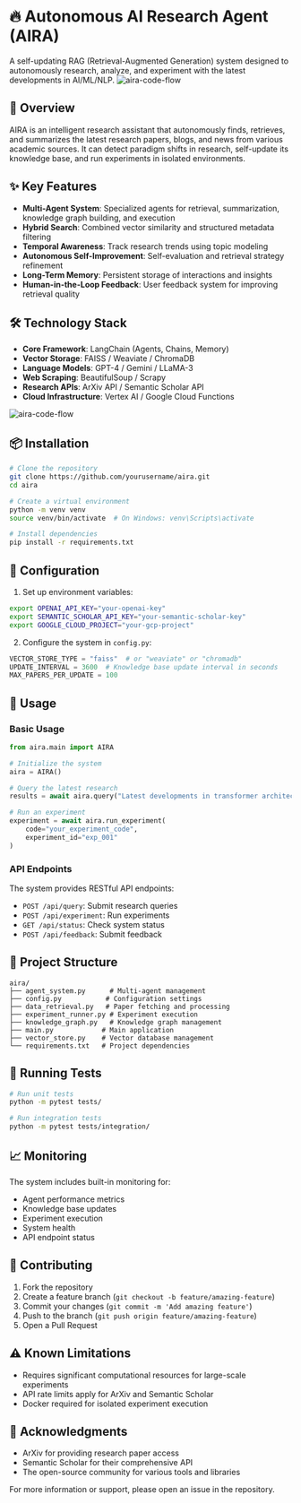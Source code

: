 # 🔥 Autonomous AI Research Agent (AIRA)

A self-updating RAG (Retrieval-Augmented Generation) system designed to autonomously research, analyze, and experiment with the latest developments in AI/ML/NLP.
![aira-code-flow](https://github.com/user-attachments/assets/aafd213c-cb51-4020-8659-bcd4911cb9e9)

## 🎯 Overview

AIRA is an intelligent research assistant that autonomously finds, retrieves, and summarizes the latest research papers, blogs, and news from various academic sources. It can detect paradigm shifts in research, self-update its knowledge base, and run experiments in isolated environments.

## ✨ Key Features

- **Multi-Agent System**: Specialized agents for retrieval, summarization, knowledge graph building, and execution
- **Hybrid Search**: Combined vector similarity and structured metadata filtering
- **Temporal Awareness**: Track research trends using topic modeling
- **Autonomous Self-Improvement**: Self-evaluation and retrieval strategy refinement
- **Long-Term Memory**: Persistent storage of interactions and insights
- **Human-in-the-Loop Feedback**: User feedback system for improving retrieval quality

## 🛠️ Technology Stack

- **Core Framework**: LangChain (Agents, Chains, Memory)
- **Vector Storage**: FAISS / Weaviate / ChromaDB
- **Language Models**: GPT-4 / Gemini / LLaMA-3
- **Web Scraping**: BeautifulSoup / Scrapy
- **Research APIs**: ArXiv API / Semantic Scholar API
- **Cloud Infrastructure**: Vertex AI / Google Cloud Functions

![aira-code-flow](https://github.com/user-attachments/assets/93cb6a46-155f-403a-9de5-1adb548e2dbe)

## 📦 Installation

```bash
# Clone the repository
git clone https://github.com/yourusername/aira.git
cd aira

# Create a virtual environment
python -m venv venv
source venv/bin/activate  # On Windows: venv\Scripts\activate

# Install dependencies
pip install -r requirements.txt
```

## 🔧 Configuration

1. Set up environment variables:
```bash
export OPENAI_API_KEY="your-openai-key"
export SEMANTIC_SCHOLAR_API_KEY="your-semantic-scholar-key"
export GOOGLE_CLOUD_PROJECT="your-gcp-project"
```

2. Configure the system in `config.py`:
```python
VECTOR_STORE_TYPE = "faiss"  # or "weaviate" or "chromadb"
UPDATE_INTERVAL = 3600  # Knowledge base update interval in seconds
MAX_PAPERS_PER_UPDATE = 100
```

## 🚀 Usage

### Basic Usage

```python
from aira.main import AIRA

# Initialize the system
aira = AIRA()

# Query the latest research
results = await aira.query("Latest developments in transformer architecture")

# Run an experiment
experiment = await aira.run_experiment(
    code="your_experiment_code",
    experiment_id="exp_001"
)
```

### API Endpoints

The system provides RESTful API endpoints:

- `POST /api/query`: Submit research queries
- `POST /api/experiment`: Run experiments
- `GET /api/status`: Check system status
- `POST /api/feedback`: Submit feedback

## 📁 Project Structure

```
aira/
├── agent_system.py      # Multi-agent management
├── config.py           # Configuration settings
├── data_retrieval.py   # Paper fetching and processing
├── experiment_runner.py # Experiment execution
├── knowledge_graph.py   # Knowledge graph management
├── main.py            # Main application
├── vector_store.py    # Vector database management
└── requirements.txt   # Project dependencies
```

## 🧪 Running Tests

```bash
# Run unit tests
python -m pytest tests/

# Run integration tests
python -m pytest tests/integration/
```

## 📈 Monitoring

The system includes built-in monitoring for:
- Agent performance metrics
- Knowledge base updates
- Experiment execution
- System health
- API endpoint status

## 🤝 Contributing

1. Fork the repository
2. Create a feature branch (`git checkout -b feature/amazing-feature`)
3. Commit your changes (`git commit -m 'Add amazing feature'`)
4. Push to the branch (`git push origin feature/amazing-feature`)
5. Open a Pull Request


## ⚠️ Known Limitations

- Requires significant computational resources for large-scale experiments
- API rate limits apply for ArXiv and Semantic Scholar
- Docker required for isolated experiment execution

## 🙏 Acknowledgments

- ArXiv for providing research paper access
- Semantic Scholar for their comprehensive API
- The open-source community for various tools and libraries

For more information or support, please open an issue in the repository.
